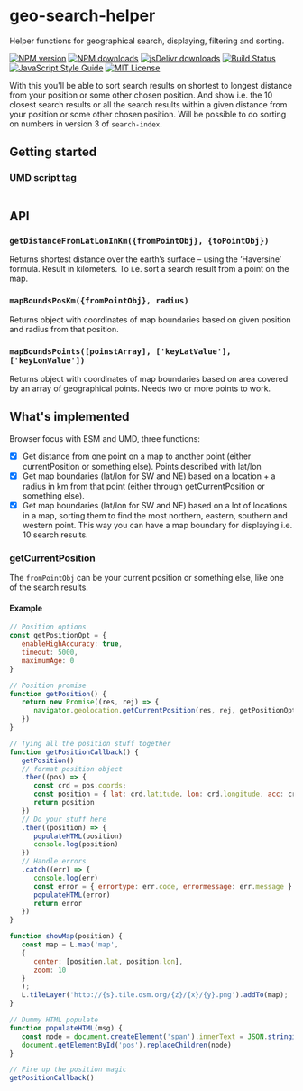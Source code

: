 # geo-search-helper
Helper functions for geographical search, displaying, filtering and sorting.

[![NPM version][npm-version-image]][npm-url]
[![NPM downloads][npm-downloads-image]][npm-url]
[![jsDelivr downloads](https://data.jsdelivr.com/v1/package/npm/geo-search-helper/badge?style=rounded)](https://www.jsdelivr.com/package/npm/geo-search-helper)
[![Build Status][CI-image]][CI-url]
[![JavaScript Style Guide][standardjs-image]][standardjs-url]
[![MIT License][license-image]][license-url]

With this you'll be able to sort search results on shortest to longest distance from your position or some other chosen position. And show i.e. the 10 closest search results or all the search results within a given distance from your position or some other chosen position. Will be possible to do sorting on numbers in version 3 of `search-index`.

## Getting started

### UMD script tag

```HTML

```

## API

### `getDistanceFromLatLonInKm({fromPointObj}, {toPointObj})`

Returns shortest distance over the earth’s surface – using the ‘Haversine’ formula. Result in kilometers. To i.e. sort a search result from a point on the map.

### `mapBoundsPosKm({fromPointObj}, radius)`

Returns object with coordinates of map boundaries based on given position and radius from that position.

### `mapBoundsPoints([poinstArray], ['keyLatValue'], ['keyLonValue'])`

Returns object with coordinates of map boundaries based on area covered by an array of geographical points. Needs two or more points to work.

## What's implemented

Browser focus with ESM and UMD, three functions:

* [x] Get distance from one point on a map to another point (either currentPosition or something else). Points described with lat/lon
* [x] Get map boundaries (lat/lon for SW and NE) based on a location + a radius in km from that point (either through getCurrentPosition or something else).
* [x] Get map boundaries (lat/lon for SW and NE) based on a lot of locations in a map, sorting them to find the most northern, eastern, southern and western point. This way you can have a map boundary for displaying i.e. 10 search results.

### getCurrentPosition

The `fromPointObj` can be your current position or something else, like one of the search results.

#### Example

```javaScript
// Position options
const getPositionOpt = {
   enableHighAccuracy: true,
   timeout: 5000,
   maximumAge: 0
}

// Position promise
function getPosition() {
   return new Promise((res, rej) => {
      navigator.geolocation.getCurrentPosition(res, rej, getPositionOpt)
   })
}

// Tying all the position stuff together
function getPositionCallback() {
   getPosition()
   // format position object
   .then((pos) => {
      const crd = pos.coords;
      const position = { lat: crd.latitude, lon: crd.longitude, acc: crd.accuracy }          
      return position
   })
   // Do your stuff here
   .then((position) => {
      populateHTML(position)
      console.log(position)
   })
   // Handle errors
   .catch((err) => {
      console.log(err)
      const error = { errortype: err.code, errormessage: err.message }
      populateHTML(error)
      return error
   })
}

function showMap(position) {
   const map = L.map('map',
   {
      center: [position.lat, position.lon],
      zoom: 10
   }
   );
   L.tileLayer('http://{s}.tile.osm.org/{z}/{x}/{y}.png').addTo(map);
}

// Dummy HTML populate
function populateHTML(msg) {
   const node = document.createElement('span').innerText = JSON.stringify(msg, 2, ' ')
   document.getElementById('pos').replaceChildren(node)
}

// Fire up the position magic
getPositionCallback()
```

[license-image]: https://img.shields.io/badge/license-MIT-blue.svg?style=flat
[license-url]: LICENSE
[npm-url]: https://npmjs.org/package/geo-search-helper
[npm-version-image]: https://img.shields.io/npm/v/geo-search-helper.svg?style=flat
[npm-downloads-image]: https://img.shields.io/npm/dm/geo-search-helper.svg?style=flat
[CI-url]: https://github.com/eklem/geo-search-helper/actions/workflows/tests.yml
[CI-image]: https://github.com/eklem/geo-search-helper/actions/workflows/tests.yml/badge.svg
[standardjs-url]: https://standardjs.com
[standardjs-image]: https://img.shields.io/badge/code_style-standard-brightgreen.svg?style=rounded